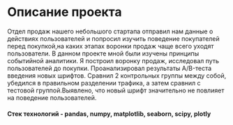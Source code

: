 
# Описание проекта

Отдел продаж нашего небольшого стартапа отправил нам данные о действиях пользователей и попросил изучить поведение покупателей перед покупкой,на каких этапах воронки продаж чаще всего уходят пользователи. В данном проекте мной были изучены принципы событийной аналитики. Я построил воронку продаж, исследовал путь пользователей до покупки. Проанализировал результаты A/B-теста введения новых шрифтов. Сравнил 2 контрольных группы между собой, убедился в правильном разделении трафика, а затем сравнил с тестовой группой.Выявлено, что новый шрифт значительно не повлияет на поведение пользователей.
#### Стек технологий - pandas, numpy, matplotlib, seaborn, scipy, plotly

